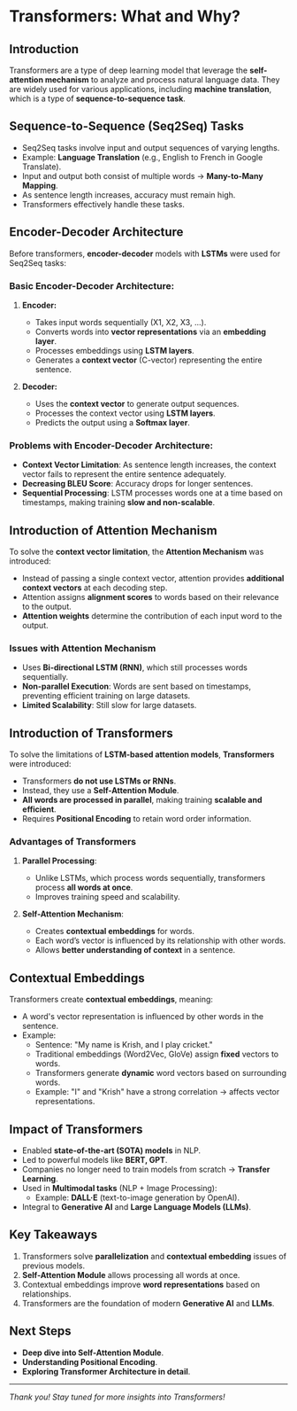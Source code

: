 # Transformers: What and Why?

## Introduction

Transformers are a type of deep learning model that leverage the **self-attention mechanism** to analyze and process natural language data. They are widely used for various applications, including **machine translation**, which is a type of **sequence-to-sequence task**.

## Sequence-to-Sequence (Seq2Seq) Tasks

- Seq2Seq tasks involve input and output sequences of varying lengths.
- Example: **Language Translation** (e.g., English to French in Google Translate).
- Input and output both consist of multiple words → **Many-to-Many Mapping**.
- As sentence length increases, accuracy must remain high.
- Transformers effectively handle these tasks.

## Encoder-Decoder Architecture

Before transformers, **encoder-decoder** models with **LSTMs** were used for Seq2Seq tasks:

### Basic Encoder-Decoder Architecture:

1. **Encoder:**

   - Takes input words sequentially (X1, X2, X3, ...).
   - Converts words into **vector representations** via an **embedding layer**.
   - Processes embeddings using **LSTM layers**.
   - Generates a **context vector** (C-vector) representing the entire sentence.

2. **Decoder:**
   - Uses the **context vector** to generate output sequences.
   - Processes the context vector using **LSTM layers**.
   - Predicts the output using a **Softmax layer**.

### Problems with Encoder-Decoder Architecture:

- **Context Vector Limitation**: As sentence length increases, the context vector fails to represent the entire sentence adequately.
- **Decreasing BLEU Score**: Accuracy drops for longer sentences.
- **Sequential Processing**: LSTM processes words one at a time based on timestamps, making training **slow and non-scalable**.

## Introduction of Attention Mechanism

To solve the **context vector limitation**, the **Attention Mechanism** was introduced:

- Instead of passing a single context vector, attention provides **additional context vectors** at each decoding step.
- Attention assigns **alignment scores** to words based on their relevance to the output.
- **Attention weights** determine the contribution of each input word to the output.

### Issues with Attention Mechanism

- Uses **Bi-directional LSTM (RNN)**, which still processes words sequentially.
- **Non-parallel Execution**: Words are sent based on timestamps, preventing efficient training on large datasets.
- **Limited Scalability**: Still slow for large datasets.

## Introduction of Transformers

To solve the limitations of **LSTM-based attention models**, **Transformers** were introduced:

- Transformers **do not use LSTMs or RNNs**.
- Instead, they use a **Self-Attention Module**.
- **All words are processed in parallel**, making training **scalable and efficient**.
- Requires **Positional Encoding** to retain word order information.

### Advantages of Transformers

1. **Parallel Processing**:

   - Unlike LSTMs, which process words sequentially, transformers process **all words at once**.
   - Improves training speed and scalability.

2. **Self-Attention Mechanism**:
   - Creates **contextual embeddings** for words.
   - Each word’s vector is influenced by its relationship with other words.
   - Allows **better understanding of context** in a sentence.

## Contextual Embeddings

Transformers create **contextual embeddings**, meaning:

- A word's vector representation is influenced by other words in the sentence.
- Example:
  - Sentence: "My name is Krish, and I play cricket."
  - Traditional embeddings (Word2Vec, GloVe) assign **fixed** vectors to words.
  - Transformers generate **dynamic** word vectors based on surrounding words.
  - Example: "I" and "Krish" have a strong correlation → affects vector representations.

## Impact of Transformers

- Enabled **state-of-the-art (SOTA) models** in NLP.
- Led to powerful models like **BERT, GPT**.
- Companies no longer need to train models from scratch → **Transfer Learning**.
- Used in **Multimodal tasks** (NLP + Image Processing):
  - Example: **DALL·E** (text-to-image generation by OpenAI).
- Integral to **Generative AI** and **Large Language Models (LLMs)**.

## Key Takeaways

1. Transformers solve **parallelization** and **contextual embedding** issues of previous models.
2. **Self-Attention Module** allows processing all words at once.
3. Contextual embeddings improve **word representations** based on relationships.
4. Transformers are the foundation of modern **Generative AI** and **LLMs**.

## Next Steps

- **Deep dive into Self-Attention Module**.
- **Understanding Positional Encoding**.
- **Exploring Transformer Architecture in detail**.

---

_Thank you! Stay tuned for more insights into Transformers!_
